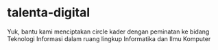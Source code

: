 # talenta-digital
Yuk, bantu kami menciptakan circle kader dengan peminatan ke bidang Teknologi Informasi dalam ruang lingkup Informatika dan Ilmu Komputer
